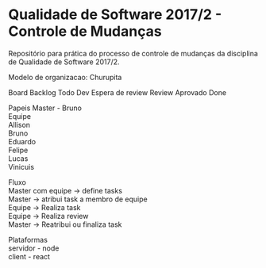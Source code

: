 # Qualidade de Software 2017/2 - Controle de Mudanças
Repositório para prática do processo de controle de mudanças da disciplina de Qualidade de Software 2017/2.

Modelo de organizacao: Churupita

Board
	Backlog
	Todo
	Dev
	Espera de review
	Review
	Aprovado
	Done

Papeis
	Master - Bruno  
	Equipe  
		Allison  
		Bruno  
		Eduardo  
		Felipe  
		Lucas  
		Vinicuis  

Fluxo  
	Master com equipe -> define tasks  
	Master -> atribui task a membro de equipe  
	Equipe -> Realiza task  
	Equipe -> Realiza review  
	Master -> Reatribui ou finaliza task  

Plataformas  
	servidor - node  
	client - react  
